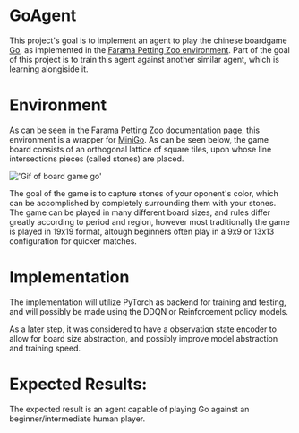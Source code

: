 **GoAgent**
======================

This project's goal is to implement an agent to play the chinese boardgame [Go](https://en.wikipedia.org/wiki/Go), as implemented in the [Farama Petting Zoo environment](https://pettingzoo.farama.org/environments/classic/go/). Part of the goal of this project is to train this agent against another similar agent, which is learning alongiside it.

**Environment**
=====================

As can be seen in the Farama Petting Zoo documentation page, this environment is a wrapper for [MiniGo](https://github.com/tensorflow/minigo). As can be seen below, the game board consists of an orthogonal lattice of square tiles, upon whose line intersections pieces (called stones) are placed.

!['Gif of board game go'](/img/classic_go.gif)

The goal of the game is to capture stones of your oponent's color, which can be accomplished by completely surrounding them with your stones. The game can be played in many different board sizes, and rules differ greatly according to period and region, however most traditionally the game is played in 19x19 format, altough beginners often play in a 9x9 or 13x13 configuration for quicker matches.

**Implementation**
======================

The implementation will utilize PyTorch as backend for training and testing, and will possibly be made using the DDQN or Reinforcement policy models.

As a later step, it was considered to have a observation state encoder to allow for board size abstraction, and possibly improve model abstraction and training speed.

**Expected Results:**
======================

The expected result is an agent capable of playing Go against an beginner/intermediate human player.



